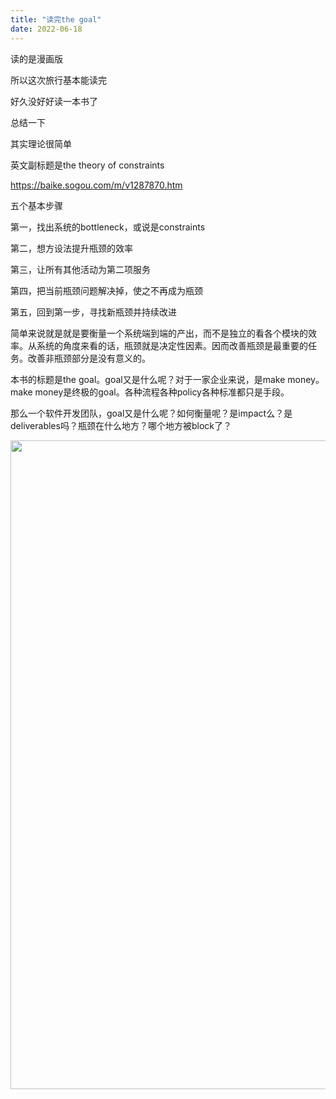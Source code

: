 ```yaml
---
title: "读完the goal"
date: 2022-06-18
---
```


读的是漫画版

所以这次旅行基本能读完

好久没好好读一本书了

总结一下

其实理论很简单

英文副标题是the theory of constraints

<a href="https://baike.sogou.com/m/v1287870.htm">https://baike.sogou.com/m/v1287870.htm</a>

五个基本步骤

第一，找出系统的bottleneck，或说是constraints

第二，想方设法提升瓶颈的效率

第三，让所有其他活动为第二项服务

第四，把当前瓶颈问题解决掉，使之不再成为瓶颈

第五，回到第一步，寻找新瓶颈并持续改进

简单来说就是就是要衡量一个系统端到端的产出，而不是独立的看各个模块的效率。从系统的角度来看的话，瓶颈就是决定性因素。因而改善瓶颈是最重要的任务。改善非瓶颈部分是没有意义的。

本书的标题是the goal。goal又是什么呢？对于一家企业来说，是make money。make money是终极的goal。各种流程各种policy各种标准都只是手段。

那么一个软件开发团队，goal又是什么呢？如何衡量呢？是impact么？是deliverables吗？瓶颈在什么地方？哪个地方被block了？

<a href="http://ferryzhou.wordpress.com/wp-content/uploads/2022/06/pxl_20220618_213142559.jpg"><img src="https://ferryzhou.wordpress.com/wp-content/uploads/2022/06/pxl_20220618_213142559.jpg" alt="" width="584" height="1038" class="alignnone size-full wp-image-7850" /></a>
